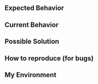 ## Expected Behavior

## Current Behavior

## Possible Solution

## How to reproduce (for bugs)

## My Environment
